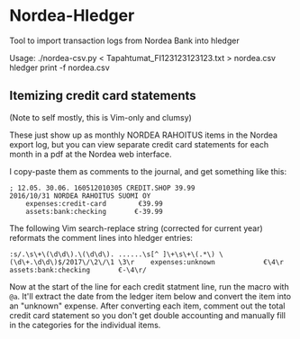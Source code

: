 # Nordea-Hledger

Tool to import transaction logs from Nordea Bank into hledger

Usage:
    ./nordea-csv.py < Tapahtumat_FI123123123123.txt > nordea.csv
    hledger print -f nordea.csv

## Itemizing credit card statements

(Note to self mostly, this is Vim-only and clumsy)

These just show up as monthly NORDEA RAHOITUS items in the Nordea export log,
but you can view separate credit card statements for each month in a pdf at
the Nordea web interface.

I copy-paste them as comments to the journal, and get something like this:

    ; 12.05. 30.06. 160512010305 CREDIT.SHOP 39.99
    2016/10/31 NORDEA RAHOITUS SUOMI OY
        expenses:credit-card        €39.99
        assets:bank:checking       €-39.99

The following Vim search-replace string (corrected for current year) reformats the comment lines into hledger entries:

    :s/.\s\+\(\d\d\).\(\d\d\). ......\s[^ ]\+\s\+\(.*\) \(\d\+.\d\d\)$/2017\/\2\/\1 \3\r    expenses:unknown            €\4\r    assets:bank:checking       €-\4\r/

Now at the start of the line for each credit statment line, run the macro with
`@a`. It'll extract the date from the ledger item below and convert the item
into an "unknown" expense. After converting each item, comment out the total
credit card statement so you don't get double accounting and manually fill in
the categories for the individual items.
